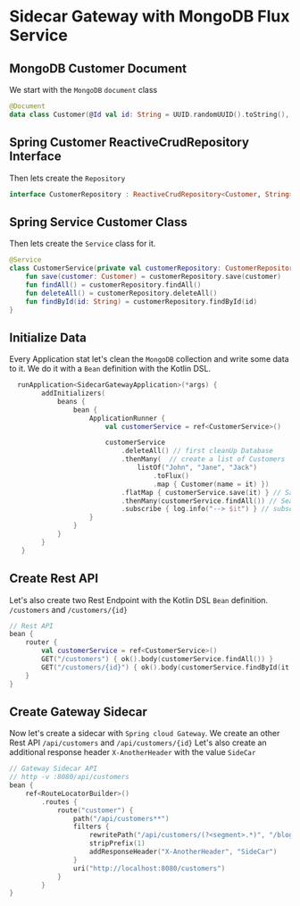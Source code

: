 # Sidecar Gateway with MongoDB Flux Service

## MongoDB Customer Document 
We start with the `MongoDB` `document` class

```kotlin
@Document
data class Customer(@Id val id: String = UUID.randomUUID().toString(), val name: String)
```

## Spring Customer ReactiveCrudRepository Interface 
Then lets create the `Repository`
```kotlin
interface CustomerRepository : ReactiveCrudRepository<Customer, String>
```

## Spring Service Customer Class
Then lets create the `Service` class for it.
````kotlin
@Service
class CustomerService(private val customerRepository: CustomerRepository) {
    fun save(customer: Customer) = customerRepository.save(customer)
    fun findAll() = customerRepository.findAll()
    fun deleteAll() = customerRepository.deleteAll()
    fun findById(id: String) = customerRepository.findById(id)
}
````

## Initialize Data
Every Application stat let's clean the `MongoDB` collection and write some data to it.
We do it with a `Bean` definition with the Kotlin DSL.

```kotlin
  runApplication<SidecarGatewayApplication>(*args) {
        addInitializers(
            beans {
                bean {
                    ApplicationRunner {
                        val customerService = ref<CustomerService>()

                        customerService
                            .deleteAll() // first cleanUp Database
                            .thenMany(  // create a list of Customers
                                listOf("John", "Jane", "Jack")
                                    .toFlux()
                                    .map { Customer(name = it) })
                            .flatMap { customerService.save(it) } // Save it to the Database
                            .thenMany(customerService.findAll()) // Search all entries
                            .subscribe { log.info("--> $it") } // subscribe
                    }
                }
            }
        }
   }
```
## Create Rest API
Let's also create two Rest Endpoint with the Kotlin DSL `Bean` definition.
`/customers`  and `/customers/{id}`

```kotlin
// Rest API
bean {
    router {
        val customerService = ref<CustomerService>()
        GET("/customers") { ok().body(customerService.findAll()) }
        GET("/customers/{id}") { ok().body(customerService.findById(it.pathVariable("id"))) }
    }
}
``` 
## Create Gateway Sidecar
Now let's create a sidecar with `Spring cloud Gateway`. 
We create an other Rest API  `/api/customers` and `/api/customers/{id}`
Let's also create an additional response header `X-AnotherHeader` with the value `SideCar`
 
```kotlin
// Gateway Sidecar API
// http -v :8080/api/customers
bean {
    ref<RouteLocatorBuilder>()
        .routes {
            route("customer") {
                path("/api/customers**")
                filters {
                    rewritePath("/api/customers/(?<segment>.*)", "/blog/(?<segment>.*)")
                    stripPrefix(1)
                    addResponseHeader("X-AnotherHeader", "SideCar")
                }
                uri("http://localhost:8080/customers")
            }
        }
}
```